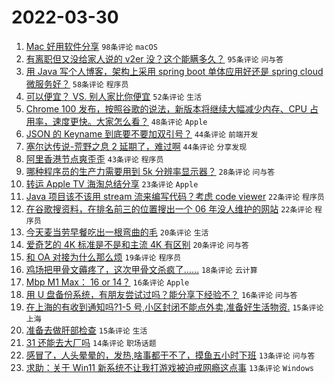 # 2022-03-30

1. [Mac 好用软件分享](https://www.v2ex.com/t/843789) `98条评论` `macOS`
1. [有离职但又没给家人说的 v2er 没？这个能瞒多久？](https://www.v2ex.com/t/843816) `95条评论` `问与答`
1. [用 Java 写个人博客，架构上采用 spring boot 单体应用好还是 spring cloud 微服务好？](https://www.v2ex.com/t/843796) `58条评论` `程序员`
1. [可以便宜？ VS. 别人家比你便宜](https://www.v2ex.com/t/843811) `52条评论` `生活`
1. [Chrome 100 发布，按照谷歌的说法，新版本将继续大幅减少内存、CPU 占用率，速度更快。大家怎么看？](https://www.v2ex.com/t/843813) `48条评论` `Apple`
1. [JSON 的 Keyname 到底要不要加双引号？](https://www.v2ex.com/t/843806) `44条评论` `前端开发`
1. [塞尔达传说-荒野之息 2 延期了，难过啊](https://www.v2ex.com/t/843773) `44条评论` `分享发现`
1. [阿里香港节点爽歪歪](https://www.v2ex.com/t/843917) `43条评论` `程序员`
1. [哪种程序员的生产力需要用到 5k 分辨率显示器？](https://www.v2ex.com/t/843803) `28条评论` `问与答`
1. [转运 Apple TV 海淘总结分享](https://www.v2ex.com/t/843776) `23条评论` `Apple`
1. [Java 项目该不该用 stream 流来编写代码？考虑 code viewer](https://www.v2ex.com/t/843929) `22条评论` `程序员`
1. [在谷歌搜资料，在排名前三的位置搜出一个 06 年没人维护的网站](https://www.v2ex.com/t/843879) `22条评论` `程序员`
1. [今天麦当劳早餐吃出一根弯曲的毛](https://www.v2ex.com/t/843925) `20条评论` `生活`
1. [爱奇艺的 4K 标准是不是和主流 4K 有区别](https://www.v2ex.com/t/843818) `20条评论` `问与答`
1. [和 OA 对接为什么那么烦](https://www.v2ex.com/t/843780) `19条评论` `程序员`
1. [鸡场把甲骨文薅疼了，这次甲骨文杀疯了……](https://www.v2ex.com/t/843814) `18条评论` `云计算`
1. [Mbp M1 Max： 16 or 14？](https://www.v2ex.com/t/843859) `16条评论` `Apple`
1. [用 U 盘备份系统，有朋友尝试过吗？能分享下经验不？](https://www.v2ex.com/t/843774) `16条评论` `问与答`
1. [在上海的有收到通知吗?1-5 号,小区封闭不能点外卖,准备好生活物资.](https://www.v2ex.com/t/843938) `15条评论` `上海`
1. [准备去做肝部检查](https://www.v2ex.com/t/843868) `15条评论` `生活`
1. [31 还能去大厂吗](https://www.v2ex.com/t/843787) `14条评论` `职场话题`
1. [感冒了，人头晕晕的，发热,啥事都干不了，摸鱼五小时下班](https://www.v2ex.com/t/843829) `13条评论` `问与答`
1. [求助：关于 Win11 新系统不让我打游戏被迫戒网瘾这点事](https://www.v2ex.com/t/843802) `13条评论` `Windows`
